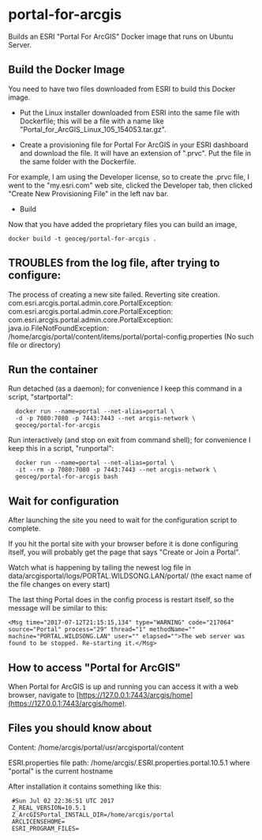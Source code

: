 # portal-for-arcgis
Builds an ESRI "Portal For ArcGIS" Docker image that runs on Ubuntu Server.

## Build the Docker Image

You need to have two files downloaded from ESRI to build this Docker image.

* Put the Linux installer downloaded from ESRI into the same file with Dockerfile;
this will be a file with a name like "Portal_for_ArcGIS_Linux_105_154053.tar.gz".

* Create a provisioning file for Portal For ArcGIS in your ESRI dashboard and download the file.
It will have an extension of ".prvc". Put the file in the same folder with the Dockerfile.

For example, I am using the Developer license, so to create the .prvc
file, I went to the "my.esri.com" web site, clicked the Developer tab,
then clicked "Create New Provisioning File" in the left nav bar.

* Build 

Now that you have added the proprietary files you can build an image, 
```
docker build -t geoceg/portal-for-arcgis .
```

## TROUBLES from the log file, after trying to configure:

<Msg time="2017-07-12T01:56:06,793" type="SEVERE" code="209024"
source="Portal Admin" process="23147" thread="14" methodName=""
machine="PORTAL" user="" elapsed="">The process of creating a new site
failed. Reverting site
creation. com.esri.arcgis.portal.admin.core.PortalException:
com.esri.arcgis.portal.admin.core.PortalException:
com.esri.arcgis.portal.admin.core.PortalException:
java.io.FileNotFoundException:
/home/arcgis/portal/content/items/portal/portal-config.properties (No
such file or directory)</Msg>


## Run the container 

Run detached (as a daemon); for convenience I keep this command in a script, "startportal":
```
  docker run --name=portal --net-alias=portal \
  -d -p 7080:7080 -p 7443:7443 --net arcgis-network \
  geoceg/portal-for-arcgis
```
Run interactively (and stop on exit from command shell);
for convenience I keep this in a script, "runportal":
```
  docker run --name=portal --net-alias=portal \
  -it --rm -p 7080:7080 -p 7443:7443 --net arcgis-network \
  geoceg/portal-for-arcgis bash
```

## Wait for configuration

After launching the site you need to wait for the configuration script to complete.

If you hit the portal site with your browser before it is done configuring itself,
you will probably get the page that says "Create or Join a Portal".

Watch what is happening by tailing the newest log file in
data/arcgisportal/logs/PORTAL.WILDSONG.LAN/portal/ (the exact name of
the file changes on every start)

The last thing Portal does in the config process is restart itself, so the message will be similar to this:

```
<Msg time="2017-07-12T21:15:15,134" type="WARNING" code="217064" source="Portal" process="29" thread="1" methodName="" machine="PORTAL.WILDSONG.LAN" user="" elapsed="">The web server was found to be stopped. Re-starting it.</Msg>
```

## How to access "Portal for ArcGIS"

When Portal for ArcGIS is up and running you can access it with a web browser, 
navigate to [https://127.0.0.1:7443/arcgis/home](https://127.0.0.1:7443/arcgis/home).

## Files you should know about

Content: /home/arcgis/portal/usr/arcgisportal/content

ESRI.properties file path: /home/arcgis/.ESRI.properties.portal.10.5.1
where "portal" is the current hostname

After installation it contains something like this:
```
 #Sun Jul 02 22:36:51 UTC 2017
 Z_REAL_VERSION=10.5.1
 Z_ArcGISPortal_INSTALL_DIR=/home/arcgis/portal
 ARCLICENSEHOME=
 ESRI_PROGRAM_FILES=
```
